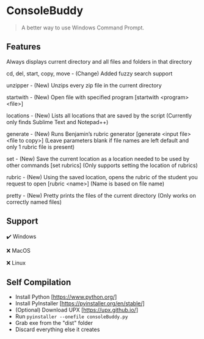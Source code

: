 # ConsoleBuddy

> A better way to use Windows Command Prompt.

## Features
Always displays current directory and all files and folders in that directory

cd, del, start, copy, move - (Change) Added fuzzy search support

unzipper - (New) Unzips every zip file in the current directory

startwith - (New) Open file with specified program \[startwith \<program\> \<file\>\]

locations - (New) Lists all locations that are saved by the script (Currently only finds Sublime Text and Notepad++)

generate - (New) Runs Benjamin’s rubric generator \[generate \<input file\> \<file to copy\>\] (Leave parameters blank if file names are left default and only 1 rubric file is present)

set - (New) Save the current location as a location needed to be used by other commands \[set rubrics\] (Only supports setting the location of rubrics)

rubric - (New) Using the saved location, opens the rubric of the student you request to open \[rubric \<name\>\] (Name is based on file name)

pretty - (New) Pretty prints the files of the current directory (Only works on correctly named files)


## Support
✔️ Windows

❌ MacOS

❌ Linux


## Self Compilation
- Install Python [https://www.python.org/]
- Install PyInstaller [https://pyinstaller.org/en/stable/]
- (Optional) Download UPX [https://upx.github.io/]
- Run `pyinstaller --onefile consoleBuddy.py`
- Grab exe from the "dist" folder
- Discard everything else it creates
